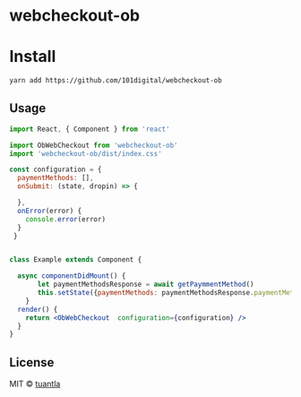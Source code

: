 # webcheckout-ob

# Install

```bash
yarn add https://github.com/101digital/webcheckout-ob
```

## Usage

```jsx
import React, { Component } from 'react'

import ObWebCheckout from 'webcheckout-ob'
import 'webcheckout-ob/dist/index.css'

const configuration = {
  paymentMethods: [],
  onSubmit: (state, dropin) => {

  },
  onError(error) {
    console.error(error)
  }
 }


class Example extends Component {

  async componentDidMount() {
       let paymentMethodsResponse = await getPaymmentMethod()
       this.setState({paymentMethods: paymentMethodsResponse.paymentMethods})
    }
  render() {
    return <ObWebCheckout  configuration={configuration} />
  }
}
```

## License

MIT © [tuantla](https://github.com/tuantla)
